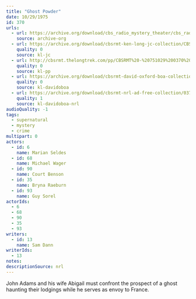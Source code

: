 ```yaml
---
title: "Ghost Powder"
date: 10/29/1975
id: 370
urls: 
  - url: https://archive.org/download/cbs_radio_mystery_theater/cbs_radio_mystery_theater-0351-0400.zip/cbs_radio_mystery_theater-0351-0400%2Fcbsrmt_0370_ghost_powder.mp3
    source: archive-org
  - url: https://archive.org/download/cbsrmt-ken-long-jc-collection/CBSRMT - 751029 0370 Ghost Powder vbr fb2_jc.mp3
    quality: 0
    source: kl-jc
  - url: http://cbsrmt.thelongtrek.com/pp/CBSRMT%20-%20751029%200370%20Ghost%20Powder_pp.mp3
    quality: 0
    source: kl-pp
  - url: https://archive.org/download/cbsrmt-david-oxford-boa-collection/CBSRMT-751029-0370-Ghost-Powder-(128-44)_KIXI-{BoA}.mp3
    quality: 0
    source: kl-davidoboa
  - url: https://archive.org/download/cbsrmt-nrl-ad-free-collection/0370%20CBSRMT-751029-0370-Ghost-Powder-(128-44)_KIXI-%7BBoA%7D%20(no%20ads).mp3
    quality: 1
    source: kl-davidoboa-nrl
audioQuality: -1
tags: 
  - supernatural
  - mystery
  - crime
multipart: 0
actors:  
  - id: 6
    name: Marian Seldes  
  - id: 68
    name: Michael Wager  
  - id: 90
    name: Court Benson  
  - id: 35
    name: Bryna Raeburn  
  - id: 93
    name: Guy Sorel
actorIds:  
  - 6  
  - 68  
  - 90  
  - 35  
  - 93
writers:  
  - id: 13
    name: Sam Dann
writerIds:  
  - 13
notes: 
descriptionSource: nrl
---
```

John Adams and his wife Abigail must confront the prospect of a ghost haunting their lodgings while he serves as envoy to France.